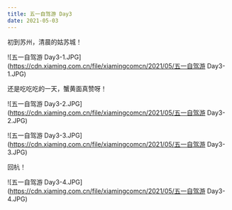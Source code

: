 ```yaml
---
title: 五一自驾游 Day3
date: 2021-05-03
---
```

初到苏州，清晨的姑苏城！

![五一自驾游 Day3-1.JPG](https://cdn.xiaming.com.cn/file/xiamingcomcn/2021/05/五一自驾游 Day3-1.JPG)
<!--more-->
还是吃吃吃的一天，蟹黄面真赞呀！

![五一自驾游 Day3-2.JPG](https://cdn.xiaming.com.cn/file/xiamingcomcn/2021/05/五一自驾游 Day3-2.JPG)

![五一自驾游 Day3-3.JPG](https://cdn.xiaming.com.cn/file/xiamingcomcn/2021/05/五一自驾游 Day3-3.JPG)

回杭！

![五一自驾游 Day3-4.JPG](https://cdn.xiaming.com.cn/file/xiamingcomcn/2021/05/五一自驾游 Day3-4.JPG)
